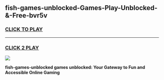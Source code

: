 
## fish-games-unblocked-Games-Play-Unblocked-&-Free-bvr5v
<h3>
<a href="https://premium76.site?title=fish-games-unblocked&ref=24A">CLICK TO PLAY</a></h3>
<hr>

<h3>
<a href="https://premium76.site?title=fish-games-unblocked&ref=24A">CLICK 2 PLAY</a>
  
</h3>

<a href="https://premium76.site?title=fish-games-unblocked&ref=24A"><img src="https://clearcache.store/games.png"></a>


**fish-games-unblocked games unblocked: Your Gateway to Fun and Accessible Online Gaming**

